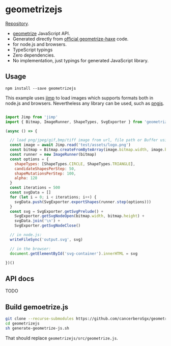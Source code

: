 # geometrizejs

[Repository](https://github.com/cancerberoSgx/univac/tree/master/geometrizejs).

 * [geometrize](https://www.geometrize.co.uk/) JavaScript API.
 * Generated directly from [official geometrize-haxe](https://github.com/Tw1ddle/geometrize-haxe) code.
 * for node.js and browsers.
 * TypeScript typings
 * Zero dependencies.
 * No implementation, just typings for generated JavaScript library.

## Usage

```
npm install --save geometrizejs
```

This example uses [jimp](TODO) to load images which supports formats both in node.js and browsers. Nevertheless any library can be used, such as [pngjs](TODO).

```js

import Jimp from 'jimp'
import { Bitmap, ImageRunner, ShapeTypes, SvgExporter } from 'geometrizejs'

(async () => {  

  // load png/jpeg/gif,bmp/tiff image from url, file path or Buffer using jimp:
  const image = await Jimp.read('test/assets/logo.png')
  const bitmap = Bitmap.createFromByteArray(image.bitmap.width, image.bitmap.height, image.bitmap.data)
  const runner = new ImageRunner(bitmap)
  const options = {
    shapeTypes: [ShapeTypes.CIRCLE, ShapeTypes.TRIANGLE],
    candidateShapesPerStep: 50,
    shapeMutationsPerStep: 100,
    alpha: 128
  }
  const iterations = 500
  const svgData = []
  for (let i = 0; i < iterations; i++) {
    svgData.push(SvgExporter.exportShapes(runner.step(options)))
  }
  const svg = SvgExporter.getSvgPrelude() + 
    SvgExporter.getSvgNodeOpen(bitmap.width, bitmap.height) + 
    svgData.join('\n') + 
    SvgExporter.getSvgNodeClose()

  // in node.js:
  writeFileSync('output.svg', svg)

  // in the browser:
  document.getElementById('svg-container').innerHTML = svg

})()

```

## API docs

TODO

## Build gemoetrize.js

```sh
git clone --recurse-submodules https://github.com/cancerberoSgx/geometrizejs.git
cd geometrizejs
sh generate-geometrize-js.sh
```

That should replace `geometrizejs/src/geometrize.js`.